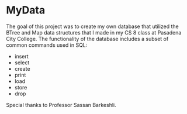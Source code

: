 # MyData

The goal of this project was to create my own database that utilized the BTree and Map data structures that I made in my CS 8 class at Pasadena City College. The functionality of the database includes a subset of common commands used in SQL:

  - insert
  - select
  - create
  - print
  - load
  - store
  - drop
  
 Special thanks to Professor Sassan Barkeshli.
